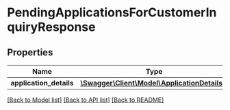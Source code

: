 # PendingApplicationsForCustomerInquiryResponse

## Properties
Name | Type | Description | Notes
------------ | ------------- | ------------- | -------------
**application_details** | [**\Swagger\Client\Model\ApplicationDetails[]**](ApplicationDetails.md) |  | [optional] 

[[Back to Model list]](../../README.md#documentation-for-models) [[Back to API list]](../../README.md#documentation-for-api-endpoints) [[Back to README]](../../README.md)

